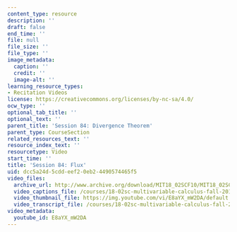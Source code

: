 ```yaml
---
content_type: resource
description: ''
draft: false
end_time: ''
file: null
file_size: ''
file_type: ''
image_metadata:
  caption: ''
  credit: ''
  image-alt: ''
learning_resource_types:
- Recitation Videos
license: https://creativecommons.org/licenses/by-nc-sa/4.0/
ocw_type: ''
optional_tab_title: ''
optional_text: ''
parent_title: 'Session 84: Divergence Theorem'
parent_type: CourseSection
related_resources_text: ''
resource_index_text: ''
resourcetype: Video
start_time: ''
title: 'Session 84: Flux'
uid: dcc5a24d-5cdd-eef2-0eb2-4490574465f5
video_files:
  archive_url: http://www.archive.org/download/MIT18_02SCF10/MIT18_02SCF10Rec_59_300k.mp4
  video_captions_file: /courses/18-02sc-multivariable-calculus-fall-2010/d8e3b40041b252b8a5e348eac9b70267_E8aYX_mW2DA.vtt
  video_thumbnail_file: https://img.youtube.com/vi/E8aYX_mW2DA/default.jpg
  video_transcript_file: /courses/18-02sc-multivariable-calculus-fall-2010/8ffbcd453223125f3ca45d03214134bc_E8aYX_mW2DA.pdf
video_metadata:
  youtube_id: E8aYX_mW2DA
---
```


